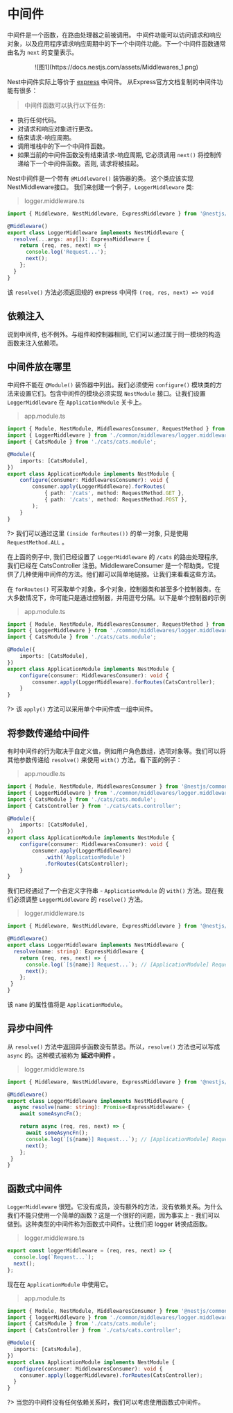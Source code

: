 # 中间件

中间件是一个函数，在路由处理器之前被调用。 中间件功能可以访问请求和响应对象，以及应用程序请求响应周期中的下一个中间件功能。下一个中间件函数通常由名为 `next` 的变量表示。

<center>![图1](https://docs.nestjs.com/assets/Middlewares_1.png)</center>

Nest中间件实际上等价于 [express](http://www.expressjs.com.cn/guide/using-middleware.html) 中间件。 从Express官方文档复制的中间件功能有很多：


> 中间件函数可以执行以下任务:
- 执行任何代码。
- 对请求和响应对象进行更改。
- 结束请求-响应周期。
- 调用堆栈中的下一个中间件函数。
- 如果当前的中间件函数没有结束请求-响应周期, 它必须调用 `next()` 将控制传递给下一个中间件函数。否则, 请求将被挂起。

Nest中间件是一个带有 `@Middleware()` 装饰器的类。 这个类应该实现NestMiddleware接口。 我们来创建一个例子，`LoggerMiddleware` 类:

> logger.middleware.ts

```typescript
import { Middleware, NestMiddleware, ExpressMiddleware } from '@nestjs/common';

@Middleware()
export class LoggerMiddleware implements NestMiddleware {
  resolve(...args: any[]): ExpressMiddleware {
    return (req, res, next) => {
      console.log('Request...');
      next();
    };
  }
}
```

该 `resolve()` 方法必须返回规的 express 中间件 `(req, res, next) => void`

## 依赖注入

说到中间件, 也不例外。与组件和控制器相同, 它们可以通过属于同一模块的构造函数来注入依赖项。


## 中间件放在哪里

中间件不能在 `@Module()` 装饰器中列出。我们必须使用 `configure()` 模块类的方法来设置它们。包含中间件的模块必须实现 `NestModule` 接口。让我们设置 `LoggerMiddleware` 在 `ApplicationModule` 关卡上。

> app.module.ts 

```typescript
import { Module, NestModule, MiddlewaresConsumer, RequestMethod } from '@nestjs/common';
import { LoggerMiddleware } from './common/middlewares/logger.middleware';
import { CatsModule } from './cats/cats.module';

@Module({
    imports: [CatsModule],
})
export class ApplicationModule implements NestModule {
    configure(consumer: MiddlewaresConsumer): void {
        consumer.apply(LoggerMiddleware).forRoutes(
            { path: '/cats', method: RequestMethod.GET },
            { path: '/cats', method: RequestMethod.POST },
        );
    }
}
```

?> 我们可以通过这里 `(inside forRoutes())`  的单一对象, 只是使用 `RequestMethod.ALL` 。


在上面的例子中, 我们已经设置了 `LoggerMiddleware` 的 `/cats` 的路由处理程序, 我们已经在 CatsController 注册。MiddlewareConsumer 是一个帮助类。它提供了几种使用中间件的方法。他们都可以简单地链接。让我们来看看这些方法。


在 `forRoutes()` 可采取单个对象，多个对象，控制器类和甚至多个控制器类。在大多数情况下，你可能只是通过控制器，并用逗号分隔。以下是单个控制器的示例

> app.module.ts

```typescript
import { Module, NestModule, MiddlewaresConsumer, RequestMethod } from '@nestjs/common';
import { LoggerMiddleware } from './common/middlewares/logger.middleware';
import { CatsModule } from './cats/cats.module';

@Module({
    imports: [CatsModule],
})
export class ApplicationModule implements NestModule {
    configure(consumer: MiddlewaresConsumer): void {
        consumer.apply(LoggerMiddleware).forRoutes(CatsController);
    }
}
```

?> 该 `apply()` 方法可以采用单个中间件或一组中间件。

## 将参数传递给中间件

有时中间件的行为取决于自定义值，例如用户角色数组，选项对象等。我们可以将其他参数传递给 `resolve()` 来使用 `with()` 方法。看下面的例子：

> app.moudle.ts

```typescript
import { Module, NestModule, MiddlewaresConsumer } from '@nestjs/common';
import { LoggerMiddleware } from './common/middlewares/logger.middleware';
import { CatsModule } from './cats/cats.module';
import { CatsController } from './cats/cats.controller';

@Module({
    imports: [CatsModule],
})
export class ApplicationModule implements NestModule {
    configure(consumer: MiddlewaresConsumer): void {
        consumer.apply(LoggerMiddleware)
            .with('ApplicationModule')
            .forRoutes(CatsController);
    }
}
```

我们已经通过了一个自定义字符串 - `ApplicationModule` 的 `with()` 方法。现在我们必须调整 `LoggerMiddleware` 的 `resolve()` 方法。

> logger.middleware.ts

```typescript
import { Middleware, NestMiddleware, ExpressMiddleware } from '@nestjs/common';

@Middleware()
export class LoggerMiddleware implements NestMiddleware {
  resolve(name: string): ExpressMiddleware {
    return (req, res, next) => {
      console.log(`[${name}] Request...`); // [ApplicationModule] Request...
      next();
    };
 }
}
```

该 `name` 的属性值将是 `ApplicationModule`。

## 异步中间件

从 `resolve()` 方法中返回异步函数没有禁忌。所以，`resolve()` 方法也可以写成 `async` 的。这种模式被称为 **延迟中间件** 。

> logger.middleware.ts

```typescript
import { Middleware, NestMiddleware, ExpressMiddleware } from '@nestjs/common';

@Middleware()
export class LoggerMiddleware implements NestMiddleware {
  async resolve(name: string): Promise<ExpressMiddleware> {
    await someAsyncFn();

    return async (req, res, next) => {
      await someAsyncFn();
      console.log(`[${name}] Request...`); // [ApplicationModule] Request...
      next();
    };
 }
}
```

## 函数式中间件

`LoggerMiddleware` 很短。它没有成员，没有额外的方法，没有依赖关系。为什么我们不能只使用一个简单的函数？这是一个很好的问题，因为事实上 - 我们可以做到。这种类型的中间件称为函数式中间件。让我们把 logger 转换成函数。

> logger.middleware.ts

```typescript
export const loggerMiddleware = (req, res, next) => {
  console.log(`Request...`);
  next();
};
```

现在在 `ApplicationModule` 中使用它。

> app.module.ts

```typescript
import { Module, NestModule, MiddlewaresConsumer } from '@nestjs/common';
import { loggerMiddleware } from './common/middlewares/logger.middleware';
import { CatsModule } from './cats/cats.module';
import { CatsController } from './cats/cats.controller';

@Module({
  imports: [CatsModule],
})
export class ApplicationModule implements NestModule {
  configure(consumer: MiddlewaresConsumer): void {
    consumer.apply(loggerMiddleware).forRoutes(CatsController);
  }
}
```

?> 当您的中间件没有任何依赖关系时，我们可以考虑使用函数式中间件。


